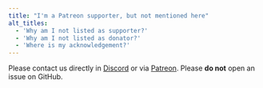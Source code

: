 ```yaml
---
title: "I'm a Patreon supporter, but not mentioned here"
alt_titles:
  - 'Why am I not listed as supporter?'
  - 'Why am I not listed as donator?'
  - 'Where is my acknowledgement?'
---
```


Please contact us directly in [Discord](https://discord.gg/k8tTBar3gZ) or via [Patreon](https://www.patreon.com/ShipBit). Please **do not** open an issue on GitHub.

